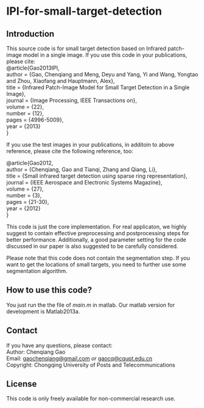 # IPI-for-small-target-detection

## Introduction
This source code  is for small target detection based on Infrared patch-image model in a single image.
If you use this code in your publications, please cite:  
@article{Gao2013IPI,  
   author = {Gao, Chenqiang and Meng, Deyu and Yang, Yi and Wang, Yongtao and Zhou, Xiaofang and Hauptmann, Alex},  
   title = {Infrared Patch-Image Model for Small Target Detection in a Single Image},  
   journal = {Image Processing, IEEE Transactions on},  
   volume = {22},  
   number = {12},  
   pages = {4996-5009},  
   year = {2013}  
}

If you use the test images in your publications, in additoin to above reference, please cite the following reference, too:

@article{Gao2012,  
 author = {Chenqiang, Gao and Tianqi, Zhang and Qiang, Li},  
 title = {Small infrared target detection using sparse ring representation},  
  journal = {IEEE Aerospace and Electronic Systems Magazine},  
   volume = {27},  
   number = {3},  
   pages = {21-30},  
   year = {2012}  
}  

This code is just the core implementation. For real applicaton, we highly suggest to contain effective preprocessing and postprocessing steps for better performance.
Additionally, a good parameter setting for the code discussed in our paper is also suggested to be carefully considered.

Please note that this code does not contain the segmentation step. If you want to get the locations of small targets, you need to further use some segmentation algorithm.

## How to use this code?
You just run the the file of *main.m* in matlab. Our matlab version for development is Matlab2013a. 

## Contact
If you have any questions, please contact:  
Author: Chenqiang Gao  
Email: gaochenqiang@gmail.com *or* gaocq@cqupt.edu.cn  
Copyright: Chongqing University of Posts and Telecommunications  
## License
This code is only freely available for non-commercial research use.
